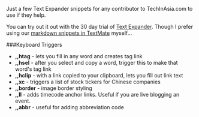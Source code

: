 Just a few Text Expander snippets for any contributor to TechInAsia.com to use if they help.

You can try out it out with the 30 day trial of [Text Expander](http://smilesoftware.com/TextExpander/). Though I prefer using our [markdown snippets in TextMate](https://github.com/1rick/Penn-Olson-bundle) myself...

###Keyboard Triggers

* **,,htag** - lets you fill in any word and creates tag link
* **,,hsel** - after you select and copy a word, trigger this to make that word's tag link
* **,,hclip** - with a link copied to your clipboard, lets you fill out link text
* **,,xc** - triggers a list of stock tickers for Chinese companies
* **,,border** - image border styling
* **,,ll** - adds timecode anchor links. Useful if you are live blogging an event. 
* **,,abbr** - useful for adding abbreviation code

